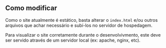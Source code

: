 ## Como modificar

Como o site atualmente é estático, basta alterar o `index.html` e/ou outros arquivos que achar necessário e subí-los no servidor de hospedagem.

Para visualizar o site corretamente durante o desenvolvivmento, este deve ser servido através de um servidor local (ex: apache, nginx, etc).
